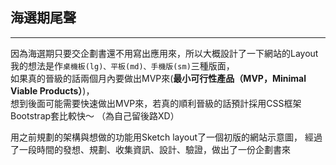 ## 海選期尾聲
---

因為海選期只要交企劃書還不用寫出應用來，所以大概設計了一下網站的Layout    
我的想法是作`桌機板(lg)、平板(md)、手機版(sm)`三種版面，    
如果真的晉級的話兩個月內要做出MVP來(**最小可行性產品（MVP，Minimal Viable Products）**)，    
想到後面可能需要快速做出MVP來，若真的順利晉級的話預計採用CSS框架Bootstrap套比較快～
（為自己留後路XD）    
        
用之前規劃的架構與想做的功能用Sketch layout了一個初版的網站示意圖，
經過了一段時間的發想、規劃、收集資訊、設計、驗證，做出了一份企劃書來
